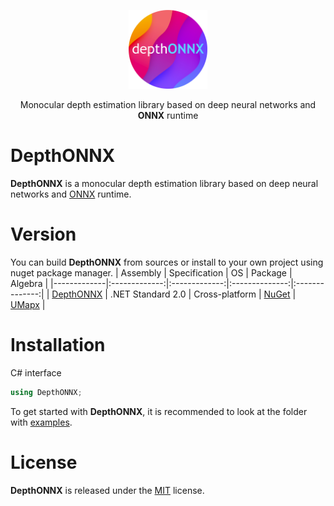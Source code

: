 <p align="center"><img width="25%" src="docs/depthonnx_logo.png" /></p>
<p align="center"> Monocular depth estimation library based on deep neural networks and <b>ONNX</b> runtime </p>  

# DepthONNX
**DepthONNX** is a monocular depth estimation library based on deep neural networks and [ONNX](https://onnx.ai/) runtime.

# Version
You can build **DepthONNX** from sources or install to your own project using nuget package manager.
| Assembly | Specification | OS | Package | Algebra |
|-------------|:-------------:|:-------------:|:--------------:|:--------------:|
| [DepthONNX](netstandard/DepthONNX) | .NET Standard 2.0 | Cross-platform | [NuGet](https://www.nuget.org/packages/DepthONNX/) | [UMapx](https://github.com/asiryan/UMapx) |

# Installation
C# interface  
```c#
using DepthONNX;
```
To get started with **DepthONNX**, it is recommended to look at the folder with [examples](netstandard/Examples).  

# License
**DepthONNX** is released under the [MIT](LICENSE) license.
